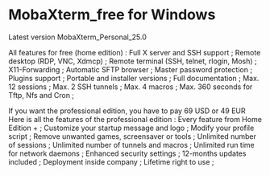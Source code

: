 # MobaXterm_free for Windows

Latest version
MobaXterm_Personal_25.0

All features for free (home edition) :
Full X server and SSH support ;
Remote desktop (RDP, VNC, Xdmcp) ;
Remote terminal (SSH, telnet, rlogin, Mosh) ;
X11-Forwarding ;
Automatic SFTP browser ; 
Master password protection ;
Plugins support ; 
Portable and installer versions ;
Full documentation ;
Max. 12 sessions ;
Max. 2 SSH tunnels ;
Max. 4 macros ; 
Max. 360 seconds for Tftp, Nfs and Cron ;

If you want the professional edition, you have to pay 69 USD or 49 EUR 
Here is all the features of the professional edition :
Every feature from Home Edition + ; 
Customize your startup message and logo ; 
Modify your profile script ; 
Remove unwanted games, screensaver or tools ; 
Unlimited number of sessions ; 
Unlimited number of tunnels and macros ;
Unlimited run time for network daemons ;
Enhanced security settings ;
12-months updates included ;
Deployment inside company ;
Lifetime right to use ;
